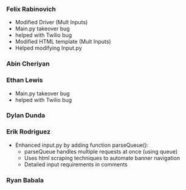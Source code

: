 ### Felix Rabinovich ###
  - Modified Driver (Mult Inputs)
  - Main.py takeover bug
  - helped with Twilio bug 
  - Modified HTML template (Mult Inputs)
  - Helped modifying Input.py

### Abin Cheriyan ###

### Ethan Lewis ###
  - Main.py takeover bug
  - helped with Twilio bug 

### Dylan Dunda ###

### Erik Rodriguez ###
  - Enhanced input.py by adding function parseQueue():
    - parseQueue handles multiple requests at once (using queue)
    - Uses html scraping techniques to automate banner navigation
    - Detailed input requirements in comments
### Ryan Babala ###
